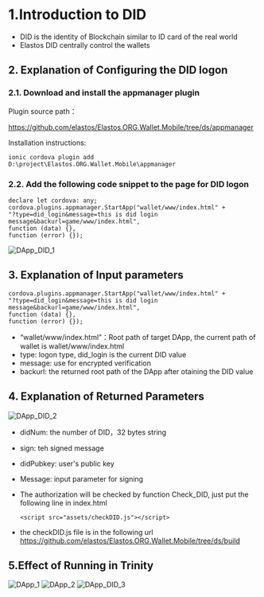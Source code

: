 # 1.Introduction to DID

* DID is the identity of Blockchain similar to ID card of the real world
* Elastos DID centrally control the wallets

## 2. Explanation of Configuring the DID logon

### 2.1. Download and install the appmanager plugin

Plugin source path：

https://github.com/elastos/Elastos.ORG.Wallet.Mobile/tree/ds/appmanager

Installation instructions:

```
ionic cordova plugin add D:\project\Elastos.ORG.Wallet.Mobile\appmanager
```

### 2.2. Add the following code snippet to the page for DID logon

```
declare let cordova: any;
cordova.plugins.appmanager.StartApp("wallet/www/index.html" +
"?type=did_login&message=this is did login message&backurl=game/www/index.html",
function (data) {},
function (error) {});
```

![DApp_DID_1](../../Ignore/images/DApp_DID_1.png)

## 3. Explanation of Input parameters

```
cordova.plugins.appmanager.StartApp("wallet/www/index.html" +
"?type=did_login&message=this is did login message&backurl=game/www/index.html",
function (data) {},
function (error) {});
```

* “wallet/www/index.html”：Root path of target DApp, the current path of wallet is wallet/www/index.html
* type: logon type, did_login is the current DID value
* message: use for encrypted verification
* backurl: the returned root path of the DApp after otaining the DID value

## 4. Explanation of Returned Parameters

![DApp_DID_2](../../Ignore/images/DApp_DID_2.png)

* didNum: the number of DID，32 bytes string
* sign: teh signed message
* didPubkey: user's public key
* Message: input parameter for signing
* The authorization will be checked by function Check_DID, just put the following line in index.html

  ```
  <script src="assets/checkDID.js"></script>
  ```

* the checkDID.js file is in the following url
https://github.com/elastos/Elastos.ORG.Wallet.Mobile/tree/ds/build

## 5.Effect of Running in Trinity

![DApp_1](../../Ignore/images/DApp_1.png)
![DApp_2](../../Ignore/images/DApp_2.png)
![DApp_DID_3](../../Ignore/images/DApp_DID_3.png)
